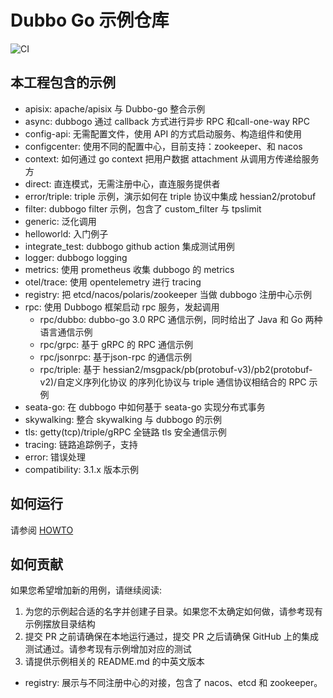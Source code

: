 # Dubbo Go 示例仓库

![CI](https://github.com/apache/dubbo-go-samples/workflows/CI/badge.svg)

## 本工程包含的示例

* apisix: apache/apisix 与 Dubbo-go 整合示例
* async: dubbogo 通过 callback 方式进行异步 RPC 和call-one-way RPC
* config-api: 无需配置文件，使用 API 的方式启动服务、构造组件和使用
* configcenter: 使用不同的配置中心，目前支持：zookeeper、和 nacos
* context: 如何通过 go context  把用户数据 attachment 从调用方传递给服务方
* direct: 直连模式，无需注册中心，直连服务提供者
* error/triple: triple 示例，演示如何在 triple 协议中集成 hessian2/protobuf
* filter: dubbogo filter 示例，包含了 custom_filter 与 tpslimit
* generic: 泛化调用
* helloworld: 入门例子
* integrate_test: dubbogo github action 集成测试用例
* logger: dubbogo logging
* metrics: 使用 prometheus 收集 dubbogo 的 metrics
* otel/trace: 使用 opentelemetry 进行 tracing
* registry: 把 etcd/nacos/polaris/zookeeper 当做 dubbogo 注册中心示例
* rpc: 使用 Dubbogo 框架启动 rpc 服务，发起调用
  * rpc/dubbo: dubbo-go 3.0 RPC 通信示例，同时给出了 Java 和 Go 两种语言通信示例
  * rpc/grpc: 基于 gRPC 的 RPC 通信示例
  * rpc/jsonrpc: 基于json-rpc 的通信示例
  * rpc/triple: 基于 hessian2/msgpack/pb(protobuf-v3)/pb2(protobuf-v2)/自定义序列化协议 的序列化协议与 triple 通信协议相结合的 RPC 示例
* seata-go:  在 dubbogo 中如何基于 seata-go 实现分布式事务
* skywalking: 整合 skywalking 与 dubbogo 的示例
* tls: getty(tcp)/triple/gRPC 全链路 tls 安全通信示例
* tracing: 链路追踪例子，支持
* error: 错误处理
* compatibility: 3.1.x 版本示例


## 如何运行

请参阅 [HOWTO](HOWTO_zh.md)

## 如何贡献

如果您希望增加新的用例，请继续阅读:

1. 为您的示例起合适的名字并创建子目录。如果您不太确定如何做，请参考现有示例摆放目录结构
2. 提交 PR 之前请确保在本地运行通过，提交 PR 之后请确保 GitHub 上的集成测试通过。请参考现有示例增加对应的测试
3. 请提供示例相关的 README.md 的中英文版本
* registry: 展示与不同注册中心的对接，包含了 nacos、etcd 和 zookeeper。

